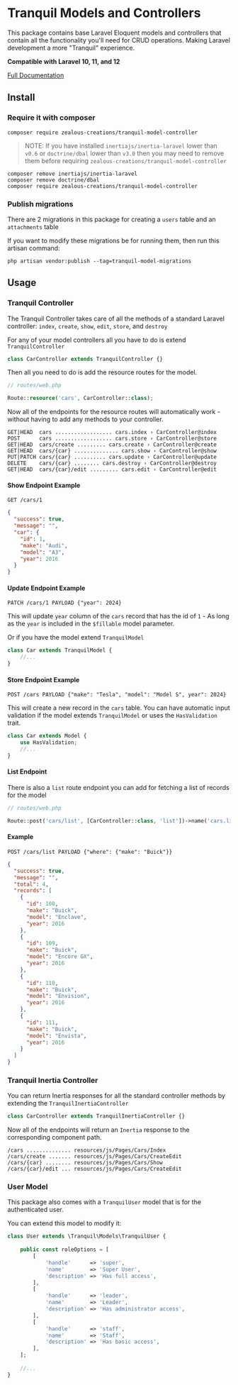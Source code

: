 # Tranquil Models and Controllers

This package contains base Laravel Eloquent models and controllers that contain all the functionality you'll need for CRUD operations. Making Laravel development a more "Tranquil" experience.

**Compatible with Laravel 10, 11, and 12**

[Full Documentation](https://tranquil-model-controller.zealouscreations.com/)

## Install

### Require it with composer

```shell
composer require zealous-creations/tranquil-model-controller
```

> NOTE: If you have installed `inertiajs/inertia-laravel` lower than `v0.6` or `doctrine/dbal` lower than `v3.0`
> then you may need to remove them before requiring `zealous-creations/tranquil-model-controller`

   ```shell
   composer remove inertiajs/inertia-laravel
   composer remove doctrine/dbal
   composer require zealous-creations/tranquil-model-controller
   ```

### Publish migrations

There are 2 migrations in this package for creating a `users` table and an `attachments` table

If you want to modify these migrations be for running them, then run this artisan command:
```shell
php artisan vendor:publish --tag=tranquil-model-migrations
```

## Usage

### Tranquil Controller

The Tranquil Controller takes care of all the methods of a standard Laravel controller: `index`, `create`, `show`, `edit`, `store`, and `destroy`

For any of your model controllers all you have to do is extend `TranquilController`

```php
class CarController extends TranquilController {}
```

Then all you need to do is add the resource routes for the model.

```php
// routes/web.php

Route::resource('cars', CarController::class);
```

Now all of the endpoints for the resource routes will automatically work - without having to add any methods to your controller.

```
GET|HEAD  cars .................. cars.index › CarController@index
POST      cars .................. cars.store › CarController@store
GET|HEAD  cars/create ......... cars.create › CarController@create
GET|HEAD  cars/{car} .............. cars.show › CarController@show
PUT|PATCH cars/{car} .......... cars.update › CarController@update
DELETE    cars/{car} ........ cars.destroy › CarController@destroy
GET|HEAD  cars/{car}/edit ......... cars.edit › CarController@edit
```

#### Show Endpoint Example

`GET /cars/1`
```json
{
  "success": true,
  "message": "",
  "car": {
    "id": 1,
    "make": "Audi",
    "model": "A3",
    "year": 2016
  }
}
```

#### Update Endpoint Example

`PATCH /cars/1 PAYLOAD {"year": 2024}`

This will update `year` column of the `cars` record that has the id of `1` - As long as the `year` is included in the `$fillable` model parameter.

Or if you have the model extend `TranquilModel`

```php
class Car extends TranquilModel {
    //...
}
```

#### Store Endpoint Example

`POST /cars PAYLOAD {"make": "Tesla", "model": "Model S", year": 2024}`

This will create a new record in the `cars` table. You can have automatic input validation if the model extends `TranquilModel` or uses the `HasValidation` trait.

```php
class Car extends Model {
    use HasValidation;
    //...
}
```

#### List Endpoint

There is also a `list` route endpoint you can add for fetching a list of records for the model

```php
// routes/web.php

Route::post('cars/list', [CarController::class, 'list'])->name('cars.list');
```

#### Example

`POST /cars/list PAYLOAD {"where": {"make": "Buick"}}`
```json
{
  "success": true,
  "message": "",
  "total": 4,
  "records": [
    {
      "id": 108,
      "make": "Buick",
      "model": "Enclave",
      "year": 2016
    },
    {
      "id": 109,
      "make": "Buick",
      "model": "Encore GX",
      "year": 2016
    },
    {
      "id": 110,
      "make": "Buick",
      "model": "Envision",
      "year": 2016
    },
    {
      "id": 111,
      "make": "Buick",
      "model": "Envista",
      "year": 2016
    }
  ]
}
```

### Tranquil Inertia Controller

You can return Inertia responses for all the standard controller methods by extending the `TranquilInertiaController`

```php
class CarController extends TranquilInertiaController {}
```

Now all of the endpoints will return an `Inertia` response to the corresponding component path.

```
/cars .............. resources/js/Pages/Cars/Index
/cars/create ....... resources/js/Pages/Cars/CreateEdit
/cars/{car} ........ resources/js/Pages/Cars/Show
/cars/{car}/edit ... resources/js/Pages/Cars/CreateEdit
```

### User Model

This package also comes with a `TranquilUser` model that is for the authenticated user.

You can extend this model to modify it:

```php
class User extends \Tranquil\Models\TranquilUser {
    
    public const roleOptions = [
		[
			'handle'      => 'super',
			'name'        => 'Super User',
			'description' => 'Has full access',
		],
		[
			'handle'      => 'leader',
			'name'        => 'Leader',
			'description' => 'Has administrator access',
		],
		[
			'handle'      => 'staff',
			'name'        => 'Staff',
			'description' => 'Has basic access',
		],
	];
	
	//...
}
```